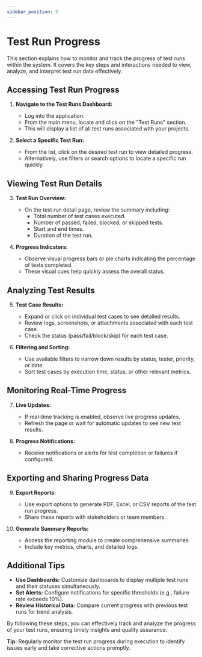 ```yaml
---
sidebar_position: 5
---
```


# Test Run Progress

This section explains how to monitor and track the progress of test runs within the system. It covers the key steps and interactions needed to view, analyze, and interpret test run data effectively.

## Accessing Test Run Progress

1. **Navigate to the Test Runs Dashboard:**
   - Log into the application.
   - From the main menu, locate and click on the "Test Runs" section.
   - This will display a list of all test runs associated with your projects.

2. **Select a Specific Test Run:**
   - From the list, click on the desired test run to view detailed progress.
   - Alternatively, use filters or search options to locate a specific run quickly.

## Viewing Test Run Details

3. **Test Run Overview:**
   - On the test run detail page, review the summary including:
     - Total number of test cases executed.
     - Number of passed, failed, blocked, or skipped tests.
     - Start and end times.
     - Duration of the test run.

4. **Progress Indicators:**
   - Observe visual progress bars or pie charts indicating the percentage of tests completed.
   - These visual cues help quickly assess the overall status.

## Analyzing Test Results

5. **Test Case Results:**
   - Expand or click on individual test cases to see detailed results.
   - Review logs, screenshots, or attachments associated with each test case.
   - Check the status (pass/fail/block/skip) for each test case.

6. **Filtering and Sorting:**
   - Use available filters to narrow down results by status, tester, priority, or date.
   - Sort test cases by execution time, status, or other relevant metrics.

## Monitoring Real-Time Progress

7. **Live Updates:**
   - If real-time tracking is enabled, observe live progress updates.
   - Refresh the page or wait for automatic updates to see new test results.

8. **Progress Notifications:**
   - Receive notifications or alerts for test completion or failures if configured.

## Exporting and Sharing Progress Data

9. **Export Reports:**
   - Use export options to generate PDF, Excel, or CSV reports of the test run progress.
   - Share these reports with stakeholders or team members.

10. **Generate Summary Reports:**
    - Access the reporting module to create comprehensive summaries.
    - Include key metrics, charts, and detailed logs.

## Additional Tips

- **Use Dashboards:** Customize dashboards to display multiple test runs and their statuses simultaneously.
- **Set Alerts:** Configure notifications for specific thresholds (e.g., failure rate exceeds 10%).
- **Review Historical Data:** Compare current progress with previous test runs for trend analysis.

By following these steps, you can effectively track and analyze the progress of your test runs, ensuring timely insights and quality assurance.

**Tip:** Regularly monitor the test run progress during execution to identify issues early and take corrective actions promptly.
